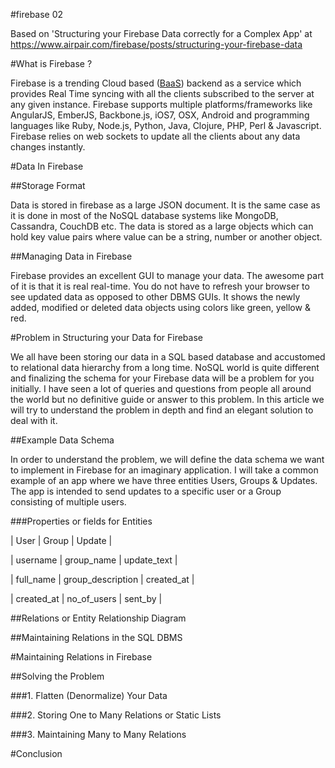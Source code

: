 #firebase 02

Based on 'Structuring your Firebase Data correctly for a Complex App' at https://www.airpair.com/firebase/posts/structuring-your-firebase-data


#What is Firebase ?

Firebase is a trending Cloud based ([BaaS](http://en.wikipedia.org/wiki/Mobile_Backend_as_a_service)) backend as a service which provides Real Time syncing with all the clients subscribed to the server at any given instance. Firebase supports multiple platforms/frameworks like AngularJS, EmberJS, Backbone.js, iOS7, OSX, Android and programming languages like Ruby, Node.js, Python, Java, Clojure, PHP, Perl & Javascript. Firebase relies on web sockets to update all the clients about any data changes instantly.

#Data In Firebase

##Storage Format

Data is stored in firebase as a large JSON document. It is the same case as it is done in most of the NoSQL database systems like MongoDB, Cassandra, CouchDB etc. The data is stored as a large objects which can hold key value pairs where value can be a string, number or another object. 

##Managing Data in Firebase

Firebase provides an excellent GUI to manage your data. The awesome part of it is that it is real real-time. You do not have to refresh your browser to see updated data as opposed to other DBMS GUIs. It shows the newly added, modified or deleted data objects using colors like green, yellow & red.

#Problem in Structuring your Data for Firebase

We all have been storing our data in a SQL based database and accustomed to relational data hierarchy from a long time. NoSQL world is quite different and finalizing the schema for your Firebase data will be a problem for you initially. I have seen a lot of queries and questions from people all around the world but no definitive guide or answer to this problem. In this article we will try to understand the problem in depth and find an elegant solution to deal with it.

##Example Data Schema

In order to understand the problem, we will define the data schema we want to implement in Firebase for an imaginary application. I will take a common example of an app where we have three entities Users, Groups & Updates. The app is intended to send updates to a specific user or a Group consisting of multiple users.

###Properties or fields for Entities

| User | Group | Update |

| username | group_name | update_text |

| full_name | group_description | created_at |

| created_at | no_of_users | sent_by |

##Relations or Entity Relationship Diagram

##Maintaining Relations in the SQL DBMS

#Maintaining Relations in Firebase

##Solving the Problem

###1. Flatten (Denormalize) Your Data

###2. Storing One to Many Relations or Static Lists

###3. Maintaining Many to Many Relations

#Conclusion
